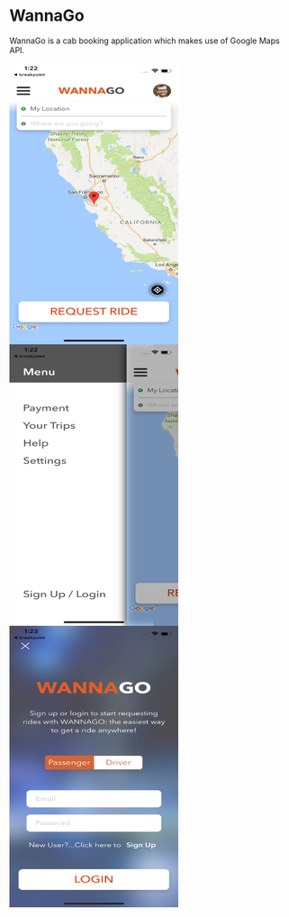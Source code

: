# WannaGo

WannaGo is a cab booking application which makes use of Google Maps API.

<a href="url"><img src="/Images/MapView.png" align="left" height="500" width="300" ></a>
<a href="url"><img src="/Images/SideView.png" align="left" height="500" width="300" ></a>
<a href="url"><img src="/Images/LoginView.png" align="left" height="500" width="300" ></a>
